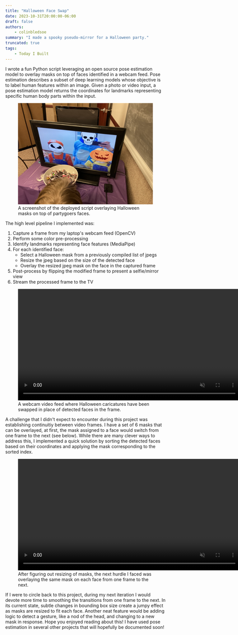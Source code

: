 ```yaml
---
title: "Halloween Face Swap"
date: 2023-10-31T20:00:00-06:00
draft: false
authors:
    - colinbledsoe
summary: "I made a spooky pseudo-mirror for a Halloween party."
truncated: true
tags:
    - Today I Built
---
```


I wrote a fun Python script leveraging an open source pose estimation model to overlay masks on top of faces identified in a webcam feed. Pose estimation describes a subset of deep learning models whose objective is to label human features within an image. Given a photo or video input, a pose estimation model returns the coordinates for landmarks representing specific human body parts within the input.

<div class="flex justify-center">
<figure class="gblog-post__figure">
    <a href="images/IMG_3795.JPEG">
        <img src="images/IMG_3795.JPEG"
            width="500">
    </a>
    <figcaption>A screenshot of the deployed script overlaying Halloween masks on top of partygoers faces.</figcaption>
</figure>
</div>

The high level pipeline I implemented was: 
<ol>
<li> Capture a frame from my laptop's webcam feed (OpenCV)
<li> Perform some color pre-processing
<li> Identify landmarks representing face features (MediaPipe)
<li> For each identified face:
<ul>
    <li> Select a Halloween mask from a previously compiled list of jpegs
    <li> Resize the jpeg based on the size of the detected face
    <li> Overlay the resized jpeg mask on the face in the captured frame
</ul>
<li> Post-process by flipping the modified frame to present a selfie/mirror view
<li> Stream the processed frame to the TV 
</ol>

<div class="flex justify-center">
<figure class="gblog-post__figure">
    <a href="images/Stabilize_Face_Swap.MP4">
        <video src="images/Stabilize_Face_Swap.MP4" 
            loop
            autoplay
            muted
            width="700">
    </a>
    <figcaption>A webcam video feed where Halloween caricatures have been swapped in place of detected faces in the frame.</figcaption>
</figure>
</div>

A challenge that I didn't expect to encounter during this project was establishing continuitiy between video frames. I have a set of 6 masks that can be overlayed, at first, the mask assigned to a face would switch from one frame to the next (see below). While there are many clever ways to address this, I implemented a quick solution by sorting the detected faces based on their coordinates and applying the mask corresponding to the sorted index.

<div class="flex justify-center">
<figure class="gblog-post__figure">
    <a href="images/IMG_3692.MP4">
        <video src="images/IMG_3692.MP4" 
            loop
            autoplay
            muted
            width="700">
    </a>
    <figcaption>After figuring out resizing of masks, the next hurdle I faced was overlaying the same mask on each face from one frame to the next.</figcaption>
</figure>
</div>

If I were to circle back to this project, during my next iteration I would devote more time to smoothing the transitions from one frame to the next. In its current state, subtle changes in bounding box size create a jumpy effect as masks are resized to fit each face. Another neat feature would be adding logic to detect a gesture, like a nod of the head, and changing to a new mask in response. Hope you enjoyed reading about this! I have used pose estimation in several other projects that will hopefully be documented soon! 